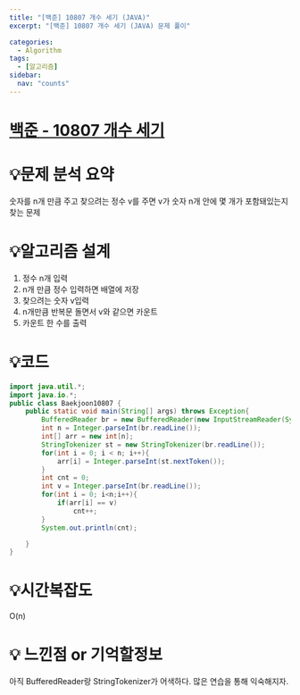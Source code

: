 ```yaml
---
title: "[백준] 10807 개수 세기 (JAVA)"
excerpt: "[백준] 10807 개수 세기 (JAVA) 문제 풀이"

categories:
  - Algorithm
tags:
  - [알고리즘]
sidebar:
  nav: "counts"
---
```


# [백준 - 10807 개수 세기](https://www.acmicpc.net/problem/10807)

# 💡**문제 분석 요약**

숫자를 n개 만큼 주고 찾으려는 정수 v를 주면 v가 숫자 n개 안에 몇 개가 포함돼있는지 찾는 문제

# 💡**알고리즘 설계**

1. 정수 n개 입력
2. n개 만큼 정수 입력하면 배열에 저장
3. 찾으려는 숫자 v입력
4. n개만큼 반복문 돌면서 v와 같으면 카운트
5. 카운트 한 수를 출력

# 💡코드

```java
import java.util.*;
import java.io.*;
public class Baekjoon10807 {
    public static void main(String[] args) throws Exception{
        BufferedReader br = new BufferedReader(new InputStreamReader(System.in));
        int n = Integer.parseInt(br.readLine());
        int[] arr = new int[n];
        StringTokenizer st = new StringTokenizer(br.readLine());
        for(int i = 0; i < n; i++){
            arr[i] = Integer.parseInt(st.nextToken());
        }
        int cnt = 0;
        int v = Integer.parseInt(br.readLine());
        for(int i = 0; i<n;i++){
            if(arr[i] == v)
                cnt++;
        }
        System.out.println(cnt);

    }
}
```

# 💡시간복잡도

O(n)

# 💡 느낀점 or 기억할정보

아직 BufferedReader랑 StringTokenizer가 어색하다. 많은 연습을 통해 익숙해지자.
